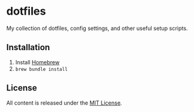 # dotfiles

My collection of dotfiles, config settings, and other useful setup scripts.

## Installation

1. Install [Homebrew](https://brew.sh/)
2. `brew bundle install`

## License

All content is released under the [MIT License](http://www.opensource.org/licenses/MIT).
